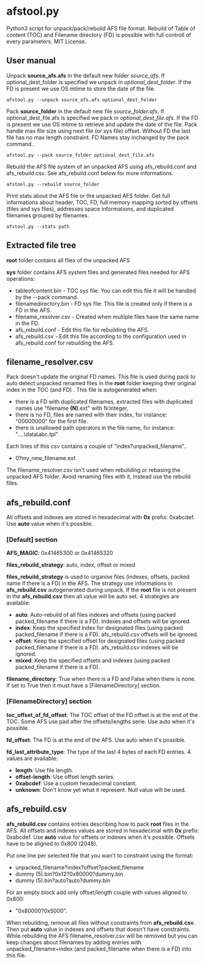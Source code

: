 # afstool.py
Python3 script for unpack/pack/rebuild AFS file format. Rebuild of Table of content (TOC) and Filename directory (FD) is possible with full controll of every parameters. MIT License.

## User manual
Unpack **source_afs.afs** in the default new folder _source_afs_.
If optional_dest_folder is specified we unpack in _optional_dest_folder_.
If the FD is present we use OS mtime to store the date of the file.
```
afstool.py --unpack source_afs.afs optional_dest_folder
```
Pack **source_folder** in the default new file _source_folder.afs_. If optional_dest_file.afs is specified we pack in _optional_dest_file.afs_. If the FD is present we use OS mtime to retrieve and update the date of the file. Pack handle max file size using next file (or sys file) offset. Without FD the last file has no max length constraint. FD Names stay inchanged by the pack command.
```
afstool.py --pack source_folder optional_dest_file.afs
```
Rebuild the AFS file system of an unpacked AFS using afs_rebuild.conf and afs_rebuild.csv. See afs_rebuild.conf below for more informations.
```
afstool.py --rebuild source_folder
```
Print stats about the AFS file or the unpacked AFS folder. Get full informations about header, TOC, FD, full memory mapping sorted by offsets (files and sys files), addresses space informations, and duplicated filenames grouped by filenames.
```
afstool.py --stats path
```

## Extracted file tree
**root** folder contains all files of the unpacked AFS

**sys** folder contains AFS system files and generated files needed for AFS operations:
* tableofcontent.bin - TOC sys file: You can edit this file it will be handled by the --pack command.
* filenamedirectory.bin - FD sys file: This file is created only if there is a FD in the AFS.
* filename_resolver.csv - Created when multiple files have the same name in the FD.
* afs_rebuild.conf - Edit this file for rebuilding the AFS.
* afs_rebuild.csv - Edit this file according to the configuration used in afs_rebuild.conf for rebuilding the AFS.

## filename_resolver.csv
Pack doesn't update the original FD names. This file is used during pack to auto detect unpacked renamed files in the **root** folder keeping their original index in the TOC (and FD) . This file is autogenerated when:
* there is a FD with duplicated filenames, extracted files with duplicated names use "filename **(N)**.ext" with N:Integer,
* there is no FD, files are named with their index, for instance: "00000000" for the first file.
* there is unallowed path operators in the file name, for instance: "..\..\data\abc.tpl"

Each lines of this csv contains a couple of "index?unpacked_filename".
* 0?my_new_filename.ext

The filename_resolver.csv isn't used when rebuilding or rebasing the unpacked AFS folder. Avoid renaming files with it, instead use the rebuild files.

## afs_rebuild.conf
All offsets and indexes are stored in hexadecimal with **0x** prefix: 0xabcdef. Use **auto** value when it's possible.

### \[Default\] section
**AFS_MAGIC**: 0x41465300 or 0x41465320

**files_rebuild_strategy**: auto, index, offset or mixed

**files_rebuild_strategy** is used to organise files (indexes, offsets, packed name if there is a FD) in the AFS. The strategy use informations in **afs_rebuild.csv** autogenerated during unpack. If the **root** file is not present in the **afs_rebuild.csv** then all value will be auto set. 4 strategies are available:
* **auto**: Auto-rebuild of all files indexes and offsets (using packed packed_filename if there is a FD). Indexes and offsets will be ignored.
* **index**: Keep the specified index for designated files (using packed packed_filename if there is a FD). afs_rebuild.csv offsets will be ignored.
* **offset**: Keep the specified offset for designated files (using packed packed_filename if there is a FD). afs_rebuild.csv indexes will be ignored.
* **mixed**: Keep the specified offsets and indexes (using packed packed_filename if there is a FD).

**filename_directory**: True when there is a FD and False when there is none. If set to True then it must have a \[FilenameDirectory\] section.

### \[FilenameDirectory\] section
**toc_offset_of_fd_offset**: The TOC offset of the FD offset is at the end of the TOC. Some AFS use pad after the offsets/lengths serie. Use auto when it's possible.

**fd_offset**: The FD is at the end of the AFS. Use auto when it's possible.

**fd_last_attribute_type**: The type of the last 4 bytes of each FD entries. 4 values are available:
* **length**: Use file length.
* **offset-length**: Use offset length series.
* **0xabcdef**: Use a custom hexadecimal constant.
* **unknown**: Don't know yet what it represent. Null value will be used.

## afs_rebuild.csv
**afs_rebuild.csv** contains entries describing how to pack **root** files in the AFS. All offsets and indexes values are stored in hexadecimal with **0x** prefix: 0xabcdef. Use **auto** value for offsets or indexes when it's possible. Offsets have to be aligned to 0x800 (2048).

Put one line per selected file that you wan't to constraint using the format:
* unpacked_filename?index?offset?packed_filename
* dummy (5).bin?0x12?0x80000?dummy.bin
* dummy (5).bin?auto?auto?dummy.bin

For an empty block add only offset/length couple with values aligned to 0x800:
* "0x80000?0x5000".

When rebuilding, remove all files without constraints from **afs_rebuild.csv**. Then put **auto** value in indexes and offsets that doesn't have constraints. While rebuilding the AFS filename_resolver.csv will be removed but you can keep changes about filenames by adding entries with unpacked_filename+index (and packed_filename when there is a FD) into this file.

